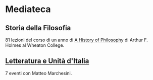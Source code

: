 # Mediateca

## Storia della Filosofia

81 lezioni del corso di un anno di [A History of Philosophy](https://www.youtube.com/playlist?list=PL9GwT4_YRZdBf9nIUHs0zjrnUVl-KBNSM) di Arthur F. Holmes al Wheaton College.

## [Letteratura e Unità d'Italia](https://www.radioradicale.it/organizzatore/8035/biblioteca-comunale-edmondo-de-amicis-di-anzola-dell-emilia)

7 eventi con Matteo Marchesini.
